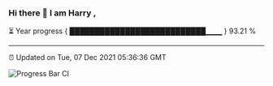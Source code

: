### Hi there 👋 I am Harry , 

⏳ Year progress { ███████████████████████████▁▁▁ } 93.21 %

---

⏰ Updated on Tue, 07 Dec 2021 05:36:36 GMT

![Progress Bar CI](https://github.com/duykhang68/duykhang68/workflows/Progress%20Bar%20CI/badge.svg)
